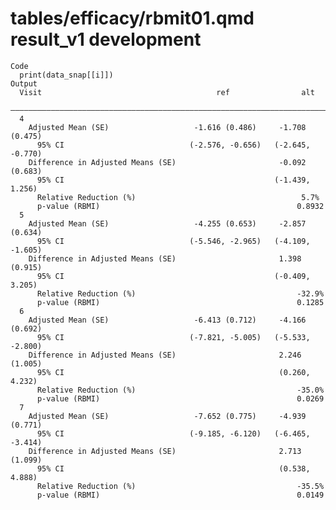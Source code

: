 # tables/efficacy/rbmit01.qmd result_v1 development

    Code
      print(data_snap[[i]])
    Output
      Visit                                       ref                alt       
      —————————————————————————————————————————————————————————————————————————
      4                                                                        
        Adjusted Mean (SE)                   -1.616 (0.486)     -1.708 (0.475) 
          95% CI                            (-2.576, -0.656)   (-2.645, -0.770)
        Difference in Adjusted Means (SE)                       -0.092 (0.683) 
          95% CI                                               (-1.439, 1.256) 
          Relative Reduction (%)                                     5.7%      
          p-value (RBMI)                                            0.8932     
      5                                                                        
        Adjusted Mean (SE)                   -4.255 (0.653)     -2.857 (0.634) 
          95% CI                            (-5.546, -2.965)   (-4.109, -1.605)
        Difference in Adjusted Means (SE)                       1.398 (0.915)  
          95% CI                                               (-0.409, 3.205) 
          Relative Reduction (%)                                    -32.9%     
          p-value (RBMI)                                            0.1285     
      6                                                                        
        Adjusted Mean (SE)                   -6.413 (0.712)     -4.166 (0.692) 
          95% CI                            (-7.821, -5.005)   (-5.533, -2.800)
        Difference in Adjusted Means (SE)                       2.246 (1.005)  
          95% CI                                                (0.260, 4.232) 
          Relative Reduction (%)                                    -35.0%     
          p-value (RBMI)                                            0.0269     
      7                                                                        
        Adjusted Mean (SE)                   -7.652 (0.775)     -4.939 (0.771) 
          95% CI                            (-9.185, -6.120)   (-6.465, -3.414)
        Difference in Adjusted Means (SE)                       2.713 (1.099)  
          95% CI                                                (0.538, 4.888) 
          Relative Reduction (%)                                    -35.5%     
          p-value (RBMI)                                            0.0149     

